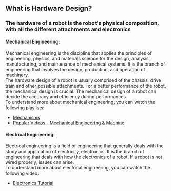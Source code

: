 ## What is Hardware Design?
### The hardware of a robot is the robot's physical composition, with all the different attachments and electronics
#### Mechanical Engineering:
  Mechanical engineering is the discipline that applies the principles of engineering, physics, and materials science for the design, analysis, manufacturing, and maintenance of mechanical systems. It is the branch of engineering that involves the design, production, and operation of machinery.  
  The hardware design of a robot is usually comprised of the chassis, drive train and other possible attachments. 
  For a better performance of the robot, the mechanical design is crucial. The mechanical design of a robot can decide the accuracy and efficiency during performances.  
  To understand more about mechanical engineering, you can watch the following playlists:
  * [Mechanisms](https://www.youtube.com/playlist?list=PLhoXNQqrCmEfAaTf0AfQ1Ztxmz2DoZiCk)
  * [Popular Videos - Mechanical Engineering & Machine](https://www.youtube.com/playlist?list=PLu47uXiGePcbILxknLico8Vp0J4pyS2sL)
#### Electrical Engineering:
  Electrical engineering is a field of engineering that generally deals with the study and application of electricity, electronics. It is the branch of engineering that deals with how the electronics of a robot. If a robot is not wired properly, issues can arise.  
  To understand more about electrical engineering, you can watch the following video:  
  * [Electronics Tutorial](https://www.youtube.com/watch?v=XYJ_AUOw4aE)
